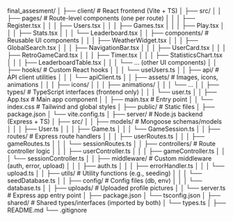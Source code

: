 final_assesment/
│
├── client/ # React frontend (Vite + TS)
│ ├── src/
│ │ ├── pages/ # Route-level components (one per route)
│ │ │ ├── Register.tsx
│ │ │ ├── Users.tsx
│ │ │ ├── Games.tsx
│ │ │ ├── Play.tsx
│ │ │ ├── Stats.tsx
│ │ │ └── Leaderboard.tsx
│ │ ├── components/ # Reusable UI components
│ │ │ ├── WeatherWidget.tsx
│ │ │ ├── GlobalSearch.tsx
│ │ │ ├── NavigationBar.tsx
│ │ │ ├── UserCard.tsx
│ │ │ ├── RetroGameCard.tsx
│ │ │ ├── Timer.tsx
│ │ │ ├── StatisticsChart.tsx
│ │ │ ├── LeaderboardTable.tsx
│ │ │ └── ... (other UI components)
│ │ ├── hooks/ # Custom React hooks
│ │ │ └── useUsers.ts
│ │ ├── api/ # API client utilities
│ │ │ └── apiClient.ts
│ │ ├── assets/ # Images, icons, animations
│ │ │ ├── icons/
│ │ │ ├── animations/
│ │ │ └── ...
│ │ ├── types/ # TypeScript interfaces (frontend only)
│ │ │ └── user.ts
│ │ ├── App.tsx # Main app component
│ │ ├── main.tsx # Entry point
│ │ └── index.css # Tailwind and global styles
│ ├── public/ # Static files
│ ├── package.json
│ └── vite.config.ts
│
├── server/ # Node.js backend (Express + TS)
│ ├── src/
│ │ ├── models/ # Mongoose schemas/models
│ │ │ ├── User.ts
│ │ │ ├── Game.ts
│ │ │ └── GameSession.ts
│ │ ├── routes/ # Express route handlers
│ │ │ ├── userRoutes.ts
│ │ │ ├── gameRoutes.ts
│ │ │ └── sessionRoutes.ts
│ │ ├── controllers/ # Route controller logic
│ │ │ ├── userController.ts
│ │ │ ├── gameController.ts
│ │ │ └── sessionController.ts
│ │ ├── middleware/ # Custom middleware (auth, error, upload)
│ │ │ ├── auth.ts
│ │ │ ├── errorHandler.ts
│ │ │ └── upload.ts
│ │ ├── utils/ # Utility functions (e.g., seeding)
│ │ │ └── seedDatabase.ts
│ │ ├── config/ # Config files (db, env)
│ │ │ └── database.ts
│ │ ├── uploads/ # Uploaded profile pictures
│ │ └── server.ts # Express app entry point
│ ├── package.json
│ └── tsconfig.json
│
├── shared/ # Shared types/interfaces (imported by both)
│ └── types.ts
│
├── README.md
└── .gitignore
